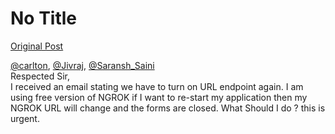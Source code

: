 # No Title

[Original Post](https://discourse.onlinedegree.iitm.ac.in/t/169029/444)

<p><a class="mention" href="/u/carlton">@carlton</a>, <a class="mention" href="/u/jivraj">@Jivraj</a>, <a class="mention" href="/u/saransh_saini">@Saransh_Saini</a><br>
Respected Sir,<br>
I received an email stating we have to turn on URL endpoint again. I am using free version of NGROK if I want to re-start my application then my NGROK URL  will change and the forms are closed. What Should I do ? this is urgent.</p>